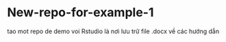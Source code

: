 # New-repo-for-example-1
tao mot repo de demo voi Rstudio
là nơi lưu trữ file .docx về các hướng dẫn 
